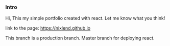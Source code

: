 ### Intro

Hi, This my simple portfolio created with react. Let me know what you think!

link to the page: https://nixlend.github.io

This branch is a production branch. Master branch for deploying react.
